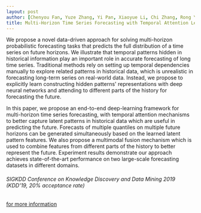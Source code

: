 ```yaml
---
layout: post
author: [Chenyou Fan, Yuze Zhang, Yi Pan, Xiaoyue Li, Chi Zhang, Rong Yuan, Di Wu, Wensheng Wang, Jian Pei, Heng Huang]
title: Multi-Horizon Time Series Forecasting with Temporal Attention Learning
---
```

We propose a novel data-driven approach for solving multi-horizon probabilistic forecasting tasks that predicts the full distribution of a time series on future horizons. We illustrate that temporal patterns hidden in historical information play an important role in accurate forecasting of long time series. Traditional methods rely on setting up temporal dependencies manually to explore related patterns in historical data, which is unrealistic in forecasting long-term series on real-world data. Instead, we propose to explicitly learn constructing hidden patterns' representations with deep neural networks and attending to different parts of the history for forecasting the future.

In this paper, we propose an end-to-end deep-learning framework for multi-horizon time series forecasting, with temporal attention mechanisms to better capture latent patterns in historical data which are useful in predicting the future. Forecasts of multiple quantiles on multiple future horizons can be generated simultaneously based on the learned latent pattern features. We also propose a multimodal fusion mechanism which is used to combine features from different parts of the history to better represent the future. Experiment results demonstrate our approach achieves state-of-the-art performance on two large-scale forecasting datasets in different domains.

###### SIGKDD Conference on Knowledge Discovery and Data Mining 2019 (KDD'19, 20% acceptance rate)

<a href="https://dl.acm.org/doi/10.1145/3292500.3330662" target="_blank">for more information</a><br>
